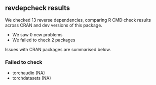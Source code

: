 ## revdepcheck results

We checked 13 reverse dependencies, comparing R CMD check results across CRAN and dev versions of this package.

 * We saw 0 new problems
 * We failed to check 2 packages

Issues with CRAN packages are summarised below.

### Failed to check

* torchaudio    (NA)
* torchdatasets (NA)
